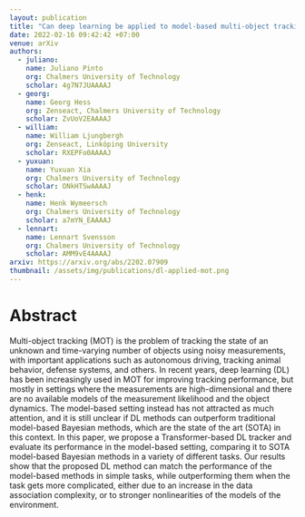 ```yaml
---
layout: publication
title: "Can deep learning be applied to model-based multi-object tracking?"
date: 2022-02-16 09:42:42 +07:00
venue: arXiv
authors:
  - juliano:
    name: Juliano Pinto
    org: Chalmers University of Technology
    scholar: 4g7N7JUAAAAJ
  - georg:
    name: Georg Hess
    org: Zenseact, Chalmers University of Technology
    scholar: ZvUoV2EAAAAJ
  - william:
    name: William Ljungbergh
    org: Zenseact, Linköping University
    scholar: RXEPFo0AAAAJ
  - yuxuan:
    name: Yuxuan Xia
    org: Chalmers University of Technology
    scholar: ONkHTSwAAAAJ
  - henk:
    name: Henk Wymeersch
    org: Chalmers University of Technology
    scholar: a7mYN_EAAAAJ
  - lennart:
    name: Lennart Svensson
    org: Chalmers University of Technology
    scholar: AMM9vE4AAAAJ
arxiv: https://arxiv.org/abs/2202.07909
thumbnail: /assets/img/publications/dl-applied-mot.png
---
```


# Abstract
Multi-object tracking (MOT) is the problem of tracking the state of an unknown and time-varying number of objects using noisy measurements, with important applications such as autonomous driving, tracking animal behavior, defense systems, and others. In recent years, deep learning (DL) has been increasingly used in MOT for improving tracking performance, but mostly in settings where the measurements are high-dimensional and there are no available models of the measurement likelihood and the object dynamics. The model-based setting instead has not attracted as much attention, and it is still unclear if DL methods can outperform traditional model-based Bayesian methods, which are the state of the art (SOTA) in this context. In this paper, we propose a Transformer-based DL tracker and evaluate its performance in the model-based setting, comparing it to SOTA model-based Bayesian methods in a variety of different tasks. Our results show that the proposed DL method can match the performance of the model-based methods in simple tasks, while outperforming them when the task gets more complicated, either due to an increase in the data association complexity, or to stronger nonlinearities of the models of the environment.
